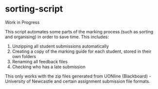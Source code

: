 # sorting-script

Work in Progress

This script automates some parts of the marking process (such as sorting and organising) in order to save time.
This includes:
1. Unzipping all student submissions automatically 
2. Creating a copy of the marking guide for each student, stored in their own folders
3. Renaming all feedback files
4. Checking who has a late submission 

This only works with the zip files generated from UONline (Blackboard) - University of Newcastle and certain assignment submission file formats.
	
